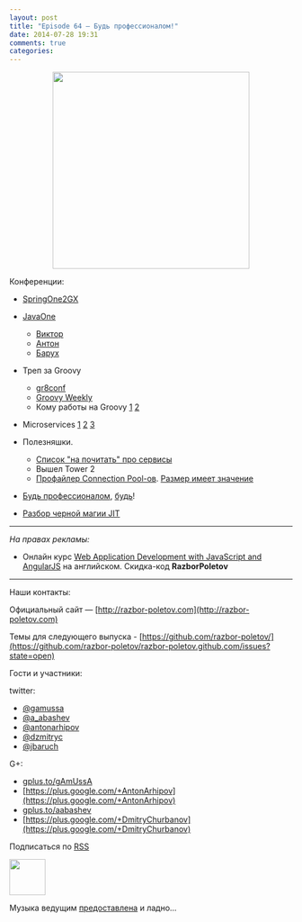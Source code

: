 ```yaml
---
layout: post
title: "Episode 64 — Будь профессионалом!"
date: 2014-07-28 19:31
comments: true
categories: 
---
```



<div class="separator" style="clear: both; text-align: center;">
<a href="http://razbor-poletov.com/images/razbor_64_text.jpg" imageanchor="1" style="margin-left: 1em; margin-right: 1em;"><img border="0" height="350" src="http://razbor-poletov.com/images/razbor_64_text.jpg" width="350" /></a>
</div>

Конференции:

* [SpringOne2GX](http://springone2gx.com)
* [JavaOne](https://www.oracle.com/javaone/index.html ) 
	* [Виктор](https://oracleus.activeevents.com/2014/connect/sessionDetail.ww?SESSION_ID=3503)
	* [Антон](https://oracleus.activeevents.com/2014/connect/sessionDetail.ww?SESSION_ID=1724)
	* [Барух](https://oracleus.activeevents.com/2014/connect/sessionDetail.ww?SESSION_ID=1752)

* Треп за Groovy
	* [gr8conf](http://gr8conf.us/#/)
	* [Groovy Weekly](http://appspot.us4.list-manage.com/subscribe?u=cb8b56e9d6a1cb1696cecc673&id=1a76961630)
	* Кому работы на Groovy [1](http://www.groovy.io/jobs/list) [2](http://www.indeed.com/jobtrends?q=groovy%2C+scala&l=)

* Microservices [1](http://microservices.io/patterns/microservices.html) [2](http://www.infoq.com/articles/microservices-intro) [3](http://highscalability.com/blog/2014/4/8/microservices-not-a-free-lunch.html)

* Полезняшки. 
	* [Список "на почитать" про сервисы](http://www.mattstine.com/microservices)
	* Вышел Tower 2
	* [Профайлер Connection Pool-ов](https://github.com/vladmihalcea/flexy-pool ). [Размер имеет значение](https://github.com/brettwooldridge/HikariCP/wiki/About-Pool-Sizing)
* [Будь профессионалом](http://philip.greenspun.com/ancient-history/professionalism-for-software-engineers), [будь](https://twitter.com/ValaAfshar/status/492869616272953344)!
* [Разбор черной магии JIT](http://zeroturnaround.com/rebellabs/why-it-rocks-to-finally-understand-java-jit-with-jitwatch/)

---

_На правах рекламы:_

* Онлайн курс [Web Application Development with JavaScript and AngularJS](http://www.eventbrite.com/e/web-application-development-with-javascript-and-angularjs-starts-sep-6-2014-tickets-12121418489?aff=eorg) на английском. Скидка-код **RazborPoletov**

---


Наши контакты:

Официальный сайт — [http://razbor-poletov.com](http://razbor-poletov.com)

Темы для следующего выпуска - [https://github.com/razbor-poletov/](https://github.com/razbor-poletov/razbor-poletov.github.com/issues?state=open)

Гости и участники:

twitter: 

 * [@gamussa](https://twitter.com/#!/gamussa)
 * [@a_abashev](https://twitter.com/#!/a_abashev)
 * [@antonarhipov](https://twitter.com/#!/antonarhipov)
 * [@dzmitryc ](https://twitter.com/#!/dzmitryc)
 * [@jbaruch](https://twitter.com/#!/jbaruch) 
 
G+:

 * [gplus.to/gAmUssA](http://gplus.to/gAmUssA) 
 * [https://plus.google.com/+AntonArhipov](https://plus.google.com/+AntonArhipov) 
 * [gplus.to/aabashev](http://gplus.to/aabashev) 
 * [https://plus.google.com/+DmitryChurbanov](https://plus.google.com/+DmitryChurbanov) 

<!-- player goes here-->

<audio preload="none">
   <source src="http://traffic.libsyn.com/razborpoletov/razbor_64.mp3" type="audio/mp3" />
   Your browser does not support the audio tag.
</audio>

Подписаться по [RSS](http://feeds.feedburner.com/razbor-podcast)

<!-- episode file link goes here-->
<a href="http://traffic.libsyn.com/razborpoletov/razbor_64.mp3" imageanchor="1" style="clear: left; margin-bottom: 1em; margin-left: auto; margin-right: 2em;"><img border="0" height="64" src="http://2.bp.blogspot.com/-qkfh8Q--dks/T0gixAMzuII/AAAAAAAAHD0/O5LbF3vvBNQ/s200/1330127522_mp3.png" width="64" /></a>

Музыка ведущим [предоставлена](http://www.audiobank.fm/single-music/27/111/More-And-Less/) и ладно...

